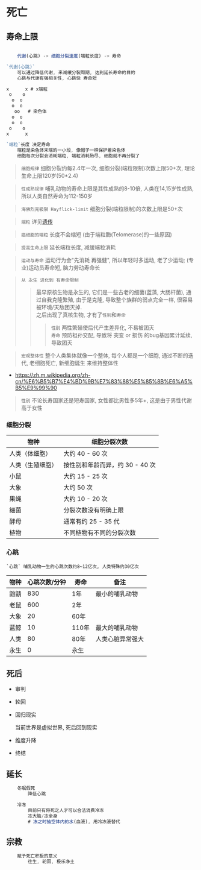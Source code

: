 # 死亡

## 寿命上限

```js

    代谢(心跳) -> 细胞分裂速度(端粒长度) -> 寿命

`代谢(心跳)`
    可以通过降低代谢, 来减缓分裂周期, 达到延长寿命的目的
    心跳与代谢有强相关性, 心跳快 寿命短

x      x # x端粒
 o    o
  o  o
  o  o
   oo   # 染色体
  o  o
  o  o
 o    o
x      x

`端粒`长度 决定寿命
    端粒是染色体末端的一小段, 像帽子一样保护着染色体
    细胞每次分裂会消耗端粒, 端粒消耗殆尽, 细胞就不再分裂了

```

> `细胞规律` 细胞分裂约每2.4年一次, 细胞分裂(端粒限制)次数上限50+次, 理论生命上限120岁(50*2.4)

> `性成熟规律` 哺乳动物的寿命上限是其性成熟的8-10倍, 人类在14,15岁性成熟, 所以人类自然寿命为112-150岁

> `海佛烈克极限 Hayflick-limit` 细胞分裂(端粒限制)的次数上限是50+次

> `端粒` 详见[遗传](genetic.md)

> `癌细胞的端粒` 长度不会缩短 (由于端粒酶(Telomerase)的一些原因)

> `提高生命上限` 延长端粒长度, 减缓端粒消耗

> `运动与寿命` 运动行为会"先消耗 再强健", 所以年轻时多运动, 老了少运动; (专业)运动员寿命短, 脑力劳动寿命长

> `从 永生 进化到 有寿命限制`
>> 最早原核生物是永生的, 它们是一些古老的细菌(蓝藻, 大肠杆菌), 通过自我克隆繁殖, 由于是克隆, 导致整个族群的弱点完全一样, 很容易被环境/天敌团灭掉.  
>> 之后出现了真核生物, 才有了`性别`和`寿命`  
>>> `性别` 两性繁殖使后代产生差异化, 不易被团灭  
>>> `寿命` 预防祖孙交配, 导致将 突变 or 损伤 的bug基因累计延续, 导致团灭

> `宏观整体性` 整个人类集体就像一个整体, 每个人都是一个细胞, 通过不断的迭代, 老细胞死亡, 新细胞诞生 来维持整体性

- <https://zh.m.wikipedia.org/zh-cn/%E6%B5%B7%E4%BD%9B%E7%83%88%E5%85%8B%E6%A5%B5%E9%99%90>

> `性别` 不论长寿国家还是短寿国家, 女性都比男性多5年+, 这是由于男性代谢高于女性

### 细胞分裂

| 物种          | 细胞分裂次数                     |
| ------------- | ---------------------------------- |
| 人类（体细胞） | 大约 40 - 60 次                 |
| 人类（生殖细胞） | 按性别和年龄而异，约 30 - 40 次 |
| 小鼠          | 大约 15 - 25 次                 |
| 大象          | 大约 50 次                        |
| 果蝇          | 大约 10 - 20 次                 |
| 細菌          | 分裂次数没有明确上限           |
| 酵母          | 通常有约 25 - 35 代              |
| 植物          | 不同植物有不同的分裂次数         |

### 心跳

    `心跳` 哺乳动物一生的心跳次数约8~12亿次, 人类特殊约30亿次

| 物种     | 心跳次数/分钟 | 寿命      | 备注|
| -------- | -------------- | --------- | --- |
| 鼩鼱     | 830            | 1年       | 最小的哺乳动物
| 老鼠     | 600            | 2年       |
| 大象     | 20             | 60年      |
| 蓝鲸     | 10             | 110年     | 最大的哺乳动物
| 人类     | 80             | 80年      | 人类心脏异常强大
| 永生     | 0              | 永生      |

## 死后

- 审判
- 轮回
- 回归现实

    当前世界是虚拟世界, 死后回到现实

- 维度升降
- 终结

## 延长

```js
    冬眠假死
        降低心跳

    冷冻
        目前只有将死之人才可以合法消费冷冻
        冻大脑/冻全身
        # 冻之时抽空体内的水(血液), 用冷冻液替代
```

## 宗教

```js
    赋予死亡积极的意义
        往生, 轮回, 极乐净土
```